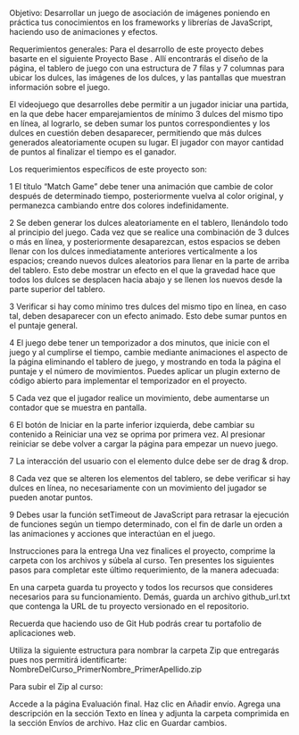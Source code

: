 Objetivo:
Desarrollar un juego de asociación de imágenes poniendo en práctica tus conocimientos en los frameworks y librerías de JavaScript, haciendo uso de animaciones y efectos.

Requerimientos generales:
Para el desarrollo de este proyecto debes basarte en el siguiente Proyecto Base . Allí encontrarás el diseño de la página, el tablero de juego con una estructura de 7 filas y 7 columnas para ubicar los dulces, las imágenes de los dulces, y las pantallas que muestran información sobre el juego.

El videojuego que desarrolles debe permitir a un jugador iniciar una partida, en la que debe hacer emparejamientos de mínimo 3 dulces del mismo tipo en línea, al lograrlo, se deben sumar los puntos correspondientes y los dulces en cuestión deben desaparecer, permitiendo que más dulces generados aleatoriamente ocupen su lugar. El jugador con mayor cantidad de puntos al finalizar el tiempo es el ganador.

Los requerimientos específicos de este proyecto son:

1
El título “Match Game” debe tener una animación que cambie de color después de determinado tiempo, posteriormente vuelva al color original, y permanezca cambiando entre dos colores indefinidamente.

2
Se deben generar los dulces aleatoriamente en el tablero, llenándolo todo al principio del juego. Cada vez que se realice una combinación de 3 dulces o más en línea, y posteriormente desaparezcan, estos espacios se deben llenar con los dulces inmediatamente anteriores verticalmente a los espacios; creando nuevos dulces aleatorios para llenar en la parte de arriba del tablero. Esto debe mostrar un efecto en el que la gravedad hace que todos los dulces se desplacen hacia abajo y se llenen los nuevos desde la parte superior del tablero.


3
Verificar si hay como mínimo tres dulces del mismo tipo en línea, en caso tal, deben desaparecer con un efecto animado. Esto debe sumar puntos en el puntaje general.

4
El juego debe tener un temporizador a dos minutos, que inicie con el juego y al cumplirse el tiempo, cambie mediante animaciones el aspecto de la página eliminando el tablero de juego, y mostrando en toda la página el puntaje y el número de movimientos. Puedes aplicar un plugin externo de código abierto para implementar el temporizador en el proyecto.

5
Cada vez que el jugador realice un movimiento, debe aumentarse un contador que se muestra en pantalla.


6
El botón de Iniciar en la parte inferior izquierda, debe cambiar su contenido a Reiniciar una vez se oprima por primera vez. Al presionar reiniciar se debe volver a cargar la página para empezar un nuevo juego.

7
La interacción del usuario con el elemento dulce debe ser de drag & drop.

8
Cada vez que se alteren los elementos del tablero, se debe verificar si hay dulces en línea, no necesariamente con un movimiento del jugador se pueden anotar puntos.

9
Debes usar la función setTimeout de JavaScript para retrasar la ejecución de funciones según un tiempo determinado, con el fin de darle un orden a las animaciones y acciones que interactúan en el juego.

Instrucciones para la entrega
Una vez finalices el proyecto, comprime la carpeta con los archivos y súbela al curso. Ten presentes los siguientes pasos para completar este último requerimiento, de la manera adecuada:

En una carpeta guarda tu proyecto y todos los recursos que consideres necesarios para su funcionamiento. Demás, guarda un archivo github_url.txt que contenga la URL de tu proyecto versionado en el repositorio.

Recuerda que haciendo uso de Git Hub podrás crear tu portafolio de aplicaciones web.

Utiliza la siguiente estructura para nombrar la carpeta Zip que entregarás pues nos permitirá identificarte: NombreDelCurso_PrimerNombre_PrimerApellido.zip

Para subir el Zip al curso:

Accede a la página Evaluación final.
Haz clic en Añadir envío.
Agrega una descripción en la sección Texto en línea y adjunta la carpeta comprimida
en la sección Envíos de archivo.
Haz clic en Guardar cambios.
